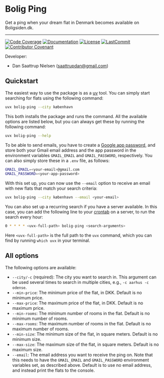 # Bolig Ping

Get a ping when your dream flat in Denmark becomes available on Boligsiden.dk.

______________________________________________________________________
[![Code Coverage](https://img.shields.io/badge/Coverage-75%25-yellowgreen.svg)](https://github.com/saattrupdan/bolig-ping/tree/main/tests)
[![Documentation](https://img.shields.io/badge/docs-passing-green)](https://saattrupdan.github.io/bolig-ping)
[![License](https://img.shields.io/github/license/saattrupdan/bolig-ping)](https://github.com/saattrupdan/bolig-ping/blob/main/LICENSE)
[![LastCommit](https://img.shields.io/github/last-commit/saattrupdan/bolig-ping)](https://github.com/saattrupdan/bolig-ping/commits/main)
[![Contributor Covenant](https://img.shields.io/badge/Contributor%20Covenant-2.0-4baaaa.svg)](https://github.com/saattrupdan/bolig-ping/blob/main/CODE_OF_CONDUCT.md)

Developer:

- Dan Saattrup Nielsen (saattrupdan@gmail.com)


## Quickstart

The easiest way to use the package is as a
[uv](https://docs.astral.sh/uv/getting-started/installation/) tool. You can simply start
searching for flats using the following command:

```bash
uvx bolig-ping --city københavn
```

This both installs the package and runs the command. All the available options are
listed below, but you can always get these by running the following command:

```bash
uvx bolig-ping --help
```


To be able to send emails, you have to create a [Google app
password](https://myaccount.google.com/apppasswords), and store both your Gmail email
address and the app password in the environment variables `GMAIL_EMAIL` and
`GMAIL_PASSWORD`, respectively. You can also simply store these in a `.env` file, as
follows:

```bash
GMAIL_EMAIL=<your-email>@gmail.com
GMAIL_PASSWORD=<your-app-password>
```

With this set up, you can now use the `--email` option to receive an email with new
flats that match your search criteria:

```bash
uvx bolig-ping --city københavn --email <your-email>
```

You can also set up a recurring search if you have a server available. In this case, you
can add the following line to your [crontab](https://linuxhandbook.com/crontab/) on a
server, to run the search every hour:

```bash
0 * * * * <uvx-full-path> bolig-ping <search-arguments>
```

Here `<uvx-full-path>` is the full path to the `uvx` command, which you can find by
running `which uvx` in your terminal.


## All options

The following options are available:

- `--city/-c` (required): The city you want to search in. This argument can be
  used several times to search in multiple cities, e.g., `-c aarhus -c odense`.
- `--min-price`: The minimum price of the flat, in DKK. Default is no minimum price.
- `--max-price`: The maximum price of the flat, in DKK. Default is no maximum price.
- `--min-rooms`: The minimum number of rooms in the flat. Default is no minimum number
  of rooms.
- `--max-rooms`: The maximum number of rooms in the flat. Default is no maximum number
  of rooms.
- `--min-size`: The minimum size of the flat, in square meters. Default is no minimum
  size.
- `--max-size`: The maximum size of the flat, in square meters. Default is no maximum
  size.
- `--email`: The email address you want to receive the ping on. Note that this needs to
  have the `GMAIL_EMAIL` and `GMAIL_PASSWORD` environment variables set, as described
  above. Default is to use no email address, and instead print the flats to the
  console.
